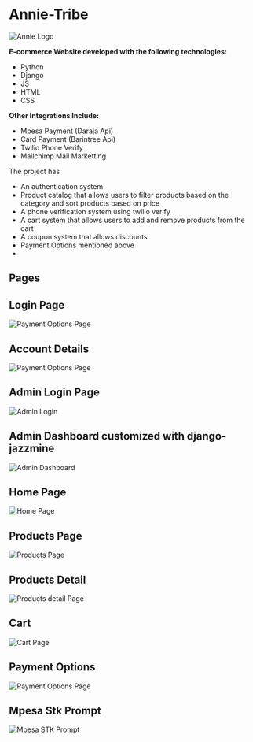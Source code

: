 # **Annie-Tribe** 


![](../annie/account/static/images/favicon.png "Annie Logo")

**E-commerce Website developed with the following technologies:**

* Python
* Django
* JS
* HTML
* CSS

**Other Integrations Include:**
* Mpesa Payment (Daraja Api)
* Card Payment (Barintree Api)
* Twilio Phone Verify
* Mailchimp Mail Marketting

The project has 
* An authentication system
* Product catalog that allows users to filter products based on the category and sort products based on price
* A phone verification system using twilio verify
* A cart system that allows users to add and remove products from the cart
* A coupon system that allows discounts
* Payment Options mentioned above
* 


## **Pages**

## **Login Page**

![](./readmefiles/signin.png "Payment Options Page")

## **Account Details**

![](./readmefiles/accountdetails.png "Payment Options Page")

## **Admin Login Page**
![](./readmefiles/admin.png "Admin Login")


## Admin Dashboard customized with django-jazzmine

![](./readmefiles/admindashboard.png "Admin Dashboard")


## **Home Page**

![](./readmefiles/homepage.png "Home Page")


## **Products Page**

![](./readmefiles/products.png "Products Page")


## **Products Detail**

![](./readmefiles/productdetail.png "Products detail Page")


## **Cart**

![](./readmefiles/cart.png "Cart Page")


## **Payment Options**
![](./readmefiles/paymentoptions.png "Payment Options Page")


## **Mpesa Stk Prompt**

![](./readmefiles/mpesastk.jpeg "Mpesa STK Prompt")


